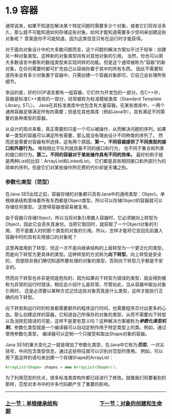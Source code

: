 # 1.9 容器

通常说来，如果不知道在解决某个特定问题时需要多少个对象，或者它们将存活多久，那么就不可能知道如何存储这些对象。如何才能知道需要多少空间来创建这些对象呢？
答案是你不可能知道，因为这类信息只有在运行时才能获得。

对于面向对象设计中的大多数问题而言，这个问题的解决方案似乎过于轻率：创建另一种对象类型。这种新的对象类型持有对其他对象的引用。
当然，你也可以用大多数语言中都有的数组类型来实现同样的功能。但是这个通常被称为“容器”的新对象，在任何需要时都可扩充自己以容纳你置于其中的所有东西。
因此不需要知道将来会有多少对象置于容器中，只需创建一个容器对象即可，它自己会处理所有细节。

幸运的是，好的OOP语言都有一组容器，它们作为开发包的一部分。在C++中，容器是标准C++类库的一部分，经常被称为标准模板类库（Standard Template Library, STL）。
Java在其标准类库中也包含有大量容器。在某些类库中，一两个通用容器足够满足所有的需要；但是在其他类库（例如Java中），具有满足不同需要的各种类型的容器。

从设计的观点来看，真正需要的只是一个可以被操作，从而解决问题的序列。如果单一类型的容器可以满足所有需要，那么就没有理由设计不同种类的序列了。
然而还是需要对容器有所选择，这有两个原因。**第一，不同容器提供了不同类型的接口和外部行为。** 堆栈相比于队列就具备不同的接口和行为，
也不同于集合和列表的接口和行为。**第二，不同的容器对于某些操作具有不同的效率。** 最好的例子就是两种List的比较：ArrayList和LinkedList。
它们都是具有相同接口和外部行为的简单的序列，但是它们对某些操作所花费的代价却是天壤之别。

### 参数化类型（范型）
在Java SE5出现之前，容器存储的对象都只具有Java中的通用类型：Object。单根继承结构意味着所有东西都是Object类型，所以可以存储Object的容器就可以存储任何类型。
这使得容器很容易被复用。

由于容器只存储Object，所以当将对象引用置入容器时，它必须被向上转型为Object，因此它会丢失其身份。当把它取回时，就获取了一个Object对象的引用，
而不是置入时的那个类型的对象的引用。所以，怎样才能将它变回先前置入容器中时的具有实用接口的对象呢？

这里再度用到了转型，但这一次不是向继承结构的上层转型为一个更泛化的类型，而是向下转型为更具体的类型。这种转型的方式称为**向下转型**。向上转型是安全的，
但是除非我们确切知道所要处理的对象的类型，否则向下转型几乎都是不安全的。

然而向下转型也并非是彻底危险的，因为如果向下转型为错误的类型，就会得到被称为异常的运行时错误，稍后会介绍什么是异常。尽管如此，当从容器中取出对象引用时，
还是必须要以某种方式记住这些对象究竟是什么类型，这样才能执行正确的向下转型。

向下转型和运行时的检查都需要额外的程序运行时间，也需要程序员付出更多的心血。那么创建这样的容器，它知道自己所保存的对象的类型，从而不需要向下转型以及消除犯错误的可能，这样不是更有意义吗？这种解决方案被称为***参数化类型机制***。参数化类型就是一个编译器可以自动定制作用于特定类型上的类。例如，通过使用参数化类型，
编译器可以定制一个只接受和取出Shape对象的容器。

Java SE5的重大变化之一就是增加了参数化类型，在Java中它称为***范型***。一对尖括号，中间包含类型信息，通过这些特征就可以识别对范型的使用。
例如，可以用下面这样的语句来创建一个存储Shape的ArrayList：
```java
ArrayList<Shape> shapes = new ArrayList<Shape>();
```

为了利用范型的优点，很多标准类库构件都已经进行了修改。就像我们将要看到的那样，范型对本书中的许多代码都产生了重要的影响。

---

### [上一节：单根继承结构](1.8_The_singly_rooted_hierarchy.md)　　　　　　　　[下一节：对象的创建和生命期](1.10_Object_creation_&_lifetime.md)